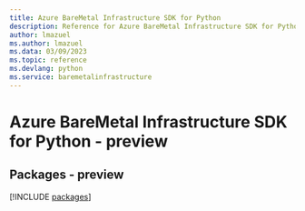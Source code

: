 ```yaml
---
title: Azure BareMetal Infrastructure SDK for Python
description: Reference for Azure BareMetal Infrastructure SDK for Python
author: lmazuel
ms.author: lmazuel
ms.data: 03/09/2023
ms.topic: reference
ms.devlang: python
ms.service: baremetalinfrastructure
---
```

# Azure BareMetal Infrastructure SDK for Python - preview
## Packages - preview
[!INCLUDE [packages](baremetal-infrastructure-index.md)]